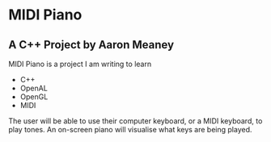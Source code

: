 MIDI Piano
==========

A C++ Project by Aaron Meaney
-----------------------------

MIDI Piano is a project I am writing to learn
* C++
* OpenAL
* OpenGL
* MIDI

The user will be able to use their computer keyboard, or a MIDI keyboard, to play tones.
An on-screen piano will visualise what keys are being played.
